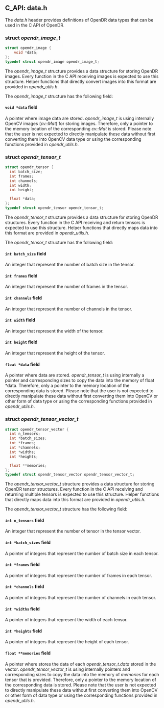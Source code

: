 ## C_API: data.h


The *data.h* header provides definitions of OpenDR data types that can be used in the C API of OpenDR.

### struct *opendr_image_t*
```C
struct opendr_image {
    void *data;
};
typedef struct opendr_image opendr_image_t;
```


The *opendr_image_t* structure provides a data structure for storing OpenDR images. 
Every function in the C API receiving images is expected to use this structure.
Helper functions that directly convert images into this format are provided in *opendr_utils.h*.

The *opendr_image_t* structure has the following field:

#### `void *data` field

A pointer where image data are stored. 
*opendr_image_t* is using internally OpenCV images (*cv::Mat*) for storing images. 
Therefore, only a pointer to the memory location of the corresponding *cv::Mat* is stored.
Please note that the user is not expected to directly manipulate these data without first converting them into OpenCV data type or using the corresponding functions provided in *opendr_utils.h*.

### struct *opendr_tensor_t*
```C
struct opendr_tensor {
  int batch_size;
  int frames;
  int channels;
  int width;
  int height;

  float *data;
};
typedef struct opendr_tensor opendr_tensor_t;
```


The *opendr_tensor_t* structure provides a data structure for storing OpenDR structures.
Every function in the C API receiving and return tensors is expected to use this structure.
Helper functions that directly maps data into this format are provided in *opendr_utils.h*.

The *opendr_tensor_t* structure has the following field:

#### `int batch_size` field

An integer that represent the number of batch size in the tensor.

#### `int frames` field

An integer that represent the number of frames in the tensor.

#### `int channels` field

An integer that represent the number of channels in the tensor.

#### `int width` field

An integer that represent the width of the tensor.

#### `int height` field

An integer that represent the height of the tensor.

#### `float *data` field

A pointer where data are stored.
*opendr_tensor_t* is using internally a pointer and corresponding sizes to copy the data into the memory of float *data.
Therefore, only a pointer to the memory location of the corresponding data is stored.
Please note that the user is not expected to directly manipulate these data without first converting them into OpenCV or other form of data type or using the corresponding functions provided in *opendr_utils.h*.

### struct *opendr_tensor_vector_t*
```C
struct opendr_tensor_vector {
  int n_tensors;
  int *batch_sizes;
  int *frames;
  int *channels;
  int *widths;
  int *heights;

  float **memories;
};
typedef struct opendr_tensor_vector opendr_tensor_vector_t;
```


The *opendr_tensor_vector_t* structure provides a data structure for storing OpenDR tensor structures.
Every function in the C API receiving and returning multiple tensors is expected to use this structure.
Helper functions that directly maps data into this format are provided in *opendr_utils.h*.

The *opendr_tensor_vector_t* structure has the following field:

#### `int n_tensors` field

An integer that represent the number of tensor in the tensor vector.

#### `int *batch_sizes` field

A pointer of integers that represent the number of batch size in each tensor.

#### `int *frames` field

A pointer of integers that represent the number of frames in each tensor.

#### `int *channels` field

A pointer of integers that represent the number of channels in each tensor.

#### `int *widths` field

A pointer of integers that represent the width of each tensor.

#### `int *heights` field

A pointer of integers that represent the height of each tensor.

#### `float **memories` field

A pointer where stores the data of each *opendr_tensor_t.data* stored in the vector.
*opendr_tensor_vector_t* is using internally pointers and corresponding sizes to copy the data into the memory of *memories* for each tensor that is provided.
Therefore, only a pointer to the memory location of the corresponding data is stored.
Please note that the user is not expected to directly manipulate these data without first converting them into OpenCV or other form of data type or using the corresponding functions provided in *opendr_utils.h*.
